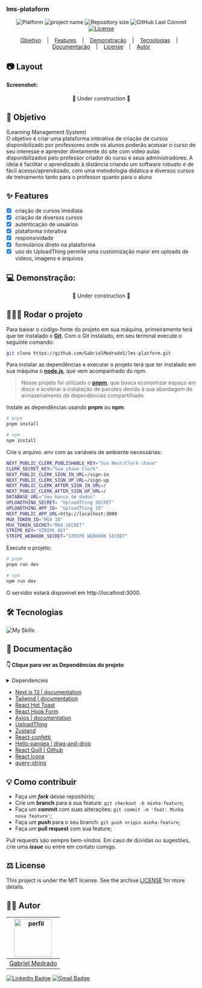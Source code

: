 ### lms-plataform

<p align='center'>
<b height="50%" width="50%"></b>
</p>

<p align="center">
    <img alt="Platform" src="https://img.shields.io/static/v1?label=Platform&message=PC/Mobile&color=0369a1&labelColor=f0f9ff">
    <img alt="project name" src="https://img.shields.io/badge/lms-plataform-0369a1?&labelColor=f0f9ff"></img>    
    <img alt="Repository size" src="https://img.shields.io/github/repo-size/GabrielMedradoS/lms-platform?color=0369a1&labelColor=f0f9ff">
    <img alt="GitHub Last Commit" src="https://img.shields.io/github/last-commit/gabrielmedrados/lms-platform?&color=0369a1&labelColor=f0f9ff">    
    <a href="">
        <img alt="License" src="https://img.shields.io/static/v1?label=License&message=MIT&color=0369a1&labelColor=f0f9ff">
    </a>
</p>

<p align="center">
    <a href="#-objetivo">Objetivo</a> &nbsp;&nbsp;&nbsp;|&nbsp;&nbsp;&nbsp;
    <a href="#-features">Features</a> &nbsp;&nbsp;&nbsp;|&nbsp;&nbsp;&nbsp;
    <a href="#-demonstração">Demonstração</a> &nbsp;&nbsp;&nbsp;|&nbsp;&nbsp;&nbsp;
    <a href="#-tecnologias">Tecnologias</a> &nbsp;&nbsp;&nbsp;|&nbsp;&nbsp;&nbsp;
    <a href="#-documentação">Documentação</a> &nbsp;&nbsp;&nbsp;|&nbsp;&nbsp;&nbsp;
    <a href="LICENSE">License</a> &nbsp;&nbsp;&nbsp;|&nbsp;&nbsp;&nbsp;
    <a href="#-autor">Autor</a> 
</p>

## 📷 Layout

#### Screenshot:

<div align='center'>
🚧 Under construction 🚧
</div>

## 🎯 Objetivo

(Learning Management System) <br>
O objetivo é criar uma plataforma interativa de criação de cursos disponibilizado por professores
onde os alunos poderão acessar o curso de seu interesse e aprender diretamente do site com video aulas disponibilizados pelo professor criador do curso e seus administradores.
A ideia é facilitar o aprendizado à distância criando um software robusto e de fácil acesso/aprendizado, com uma metodologia didática e diversos cursos de treinamento tanto para o professor quanto para o aluno

## ✨ Features

- [x] criação de cursos imediata
- [x] criação de diversos cursos
- [x] autenticação de usuários
- [x] plataforma interativa
- [x] responsividade
- [x] formulários direto na plataforma
- [x] uso do UploadThing permite uma customização maior em uploads de videos, imagens e arquivos

## 💻 Demonstração:

<div align='center'>
🚧 Under construction 🚧
</div>

## 🚴🏻‍♂️ Rodar o projeto

Para baixar o código-fonte do projeto em sua máquina, primeiramente terá que ter instalado o [**Git**](https://git-scm.com/).
Com o Git instalado, em seu terminal execute o seguinte comando:

```bash
git clone https://github.com/GabrielMedradoS/lms-platform.git
```

Para instalar as dependências e executar o projeto terá que ter instalado em sua máquina o [**node.js**](https://nodejs.org/en/), que vem acompanhado do npm.

> Nesse projeto foi utilizado o [**pnpm**](https://pnpm.io/), que busca economizar espaço em disco e acelerar a instalação de pacotes devido à sua abordagem de armazenamento de dependências compartilhado.

Instale as dependências usando **pnpm** ou **npm**:

```bash
# pnpm
pnpm install
```

```bash
# npm
npm install
```

Crie o arquivo .env com as variáveis de ambiente necessárias:

```bash
NEXT_PUBLIC_CLERK_PUBLISHABLE_KEY="Sua Next/Clerk chave"
CLERK_SECRET_KEY="Sua chave Clerk"
NEXT_PUBLIC_CLERK_SIGN_IN_URL=/sign-in
NEXT_PUBLIC_CLERK_SIGN_UP_URL=/sign-up
NEXT_PUBLIC_CLERK_AFTER_SIGN_IN_URL=/
NEXT_PUBLIC_CLERK_AFTER_SIGN_UP_URL=/
DATABASE_URL="Seu banco de dados"
UPLOADTHING_SECRET= "UploadThing SECRET"
UPLOADTHING_APP_ID= "UploadThing ID"
NEXT_PUBLIC_APP_URL=http://localhost:3000
MUX_TOKEN_ID="MUX ID"
MUX_TOKEN_SECRET="MUX SECRET"
STRIPE_KEY="STRIPE KEY"
STRIPE_WEBHOOK_SECRET="STRIPE WEBHOOK SECRET"
```

Execute o projeto:

```bash
# pnpm
pnpm run dev
```

```bash
# npm
npm run dev
```

O servidor estará disponível em http://localhost:3000.

## 🛠 Tecnologias

![My Skills](https://skillicons.dev/icons?i=ts,react,nodejs,tailwind)

## 📜 Documentação

#### 👇 Clique para ver as Dependências do projeto

<details>
    <summary>Dependencies</summary>

```json
{
  "name": "lms-plataform",
  "version": "0.1.0",
  "private": true,
  "scripts": {
    "dev": "next dev",
    "build": "next build",
    "start": "next start",
    "lint": "next lint"
  },
  "dependencies": {
    "@clerk/nextjs": "^4.29.7",
    "@hello-pangea/dnd": "^16.6.0",
    "@hookform/resolvers": "^3.6.0",
    "@mux/mux-node": "^8.8.0",
    "@mux/mux-player-react": "^3.1.0",
    "@prisma/client": "^5.16.1",
    "@radix-ui/react-alert-dialog": "^1.1.2",
    "@radix-ui/react-checkbox": "^1.1.1",
    "@radix-ui/react-dialog": "^1.1.1",
    "@radix-ui/react-dropdown-menu": "^2.1.3",
    "@radix-ui/react-label": "^2.1.0",
    "@radix-ui/react-popover": "^1.1.1",
    "@radix-ui/react-separator": "^1.1.2",
    "@radix-ui/react-slot": "^1.0.2",
    "@tanstack/react-table": "^8.20.6",
    "@uploadthing/react": "^6.7.2",
    "axios": "^1.7.2",
    "class-variance-authority": "^0.7.0",
    "clsx": "^2.1.0",
    "cmdk": "^1.0.0",
    "lucide-react": "^0.307.0",
    "next": "14.0.4",
    "query-string": "^9.1.1",
    "react": "^18",
    "react-confetti": "^6.1.0",
    "react-dom": "^18",
    "react-hook-form": "^7.52.0",
    "react-hot-toast": "^2.4.1",
    "react-icons": "^5.4.0",
    "react-quill": "^2.0.0",
    "stripe": "^17.7.0",
    "tailwind-merge": "^2.2.0",
    "tailwindcss-animate": "^1.0.7",
    "uploadthing": "^6.13.2",
    "zod": "^3.23.8",
    "zustand": "^5.0.1"
  },
  "devDependencies": {
    "@types/node": "^20",
    "@types/react": "^18",
    "@types/react-dom": "^18",
    "autoprefixer": "^10.0.1",
    "eslint": "^8",
    "eslint-config-next": "14.0.4",
    "postcss": "^8",
    "prisma": "^5.16.1",
    "tailwindcss": "^3.3.0",
    "typescript": "^5"
  }
}
```

</details>

- [Next.js 13 | documentation](https://nextjs.org/docs)
- [Tailwind | documentation](https://tailwindcss.com/docs/installation/using-postcss)
- [React Hot Toast](https://react-hot-toast.com/)
- [React Hook Form](https://www.npmjs.com/package/react-hook-form)
- [Axios | documentation](https://axios-http.com/ptbr/docs/intro)
- [UploadThing](https://uploadthing.com/)
- [Zustand](https://zustand.docs.pmnd.rs/)
- [React-confetti](https://www.npmjs.com/package/react-confetti)
- [Hello-pangea | drag-and-drop](https://github.com/hello-pangea/dnd/blob/main/docs/about/installation.md)
- [React Quill | Github](https://github.com/zenoamaro/react-quill)
- [React Icons](https://react-icons.github.io/react-icons/)
- [query-string](https://www.npmjs.com/package/query-string)

## 💡 Como contribuir

- Faça um **_fork_** desse repositório;
- Crie um **branch** para a sua feature: `git checkout -b minha-feature`;
- Faça um **commit** com suas alterações: `git commit -m 'feat: Minha nova feature'`;
- Faça um **push** para o seu branch: `git push origin minha-feature`;
- Faça um **pull request** com sua feature;

Pull requests são sempre bem-vindos. Em caso de dúvidas ou sugestões, crie uma _**issue**_ ou entre em contato comigo.

## ⚖️ License

This project is under the MIT license. See the archive [LICENSE]() for more details.

## ✍🏾 Autor

| <a href="https://github.com/gabrielmedrados/"><img src="https://user-images.githubusercontent.com/73303001/126536001-655e3cbd-facd-4de1-992f-b8d9d3656ace.jpg" width="100" alt="perfil"/><br>
| :-------------------------: |
| <a href="https://github.com/gabrielmedrados/"> Gabriel Medrado |</a> |

[![Linkedin Badge](https://img.shields.io/badge/-GabrielMedrado-blue?style=flat-square&logo=Linkedin&logoColor=white)](https://www.linkedin.com/in/gabriel-medrado-de-souza-9a30b3206/)
[![Gmail Badge](https://img.shields.io/badge/-gabriel.medradoo@hotmail.com-1769ff?style=flat-square&logo=Gmail&logoColor=white)](mailto:gabriel.medradoo@hotmail.com)

